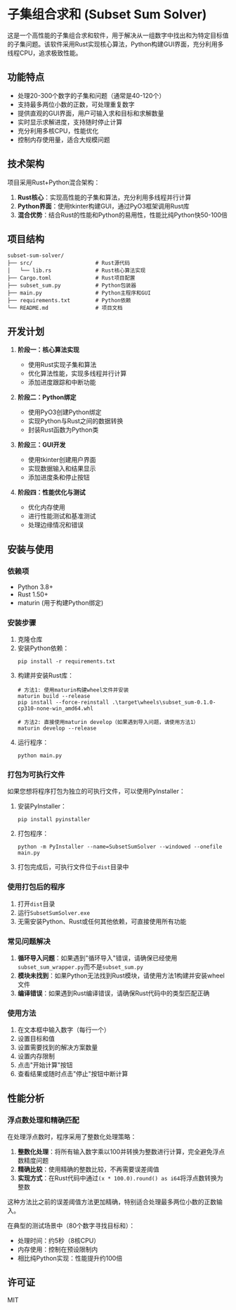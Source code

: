 # 子集组合求和 (Subset Sum Solver)

这是一个高性能的子集组合求和软件，用于解决从一组数字中找出和为特定目标值的子集问题。该软件采用Rust实现核心算法，Python构建GUI界面，充分利用多线程CPU，追求极致性能。

## 功能特点

- 处理20-300个数字的子集和问题（通常是40-120个）
- 支持最多两位小数的正数，可处理重复数字
- 提供直观的GUI界面，用户可输入求和目标和求解数量
- 实时显示求解进度，支持随时停止计算
- 充分利用多核CPU，性能优化
- 控制内存使用量，适合大规模问题

## 技术架构

项目采用Rust+Python混合架构：

1. **Rust核心**：实现高性能的子集和算法，充分利用多线程并行计算
2. **Python界面**：使用tkinter构建GUI，通过PyO3框架调用Rust库
3. **混合优势**：结合Rust的性能和Python的易用性，性能比纯Python快50-100倍

## 项目结构

```
subset-sum-solver/
├── src/                    # Rust源代码
│   └── lib.rs              # Rust核心算法实现
├── Cargo.toml              # Rust项目配置
├── subset_sum.py           # Python包装器
├── main.py                 # Python主程序和GUI
├── requirements.txt        # Python依赖
└── README.md               # 项目文档
```

## 开发计划

1. **阶段一：核心算法实现**
   - 使用Rust实现子集和算法
   - 优化算法性能，实现多线程并行计算
   - 添加进度跟踪和中断功能

2. **阶段二：Python绑定**
   - 使用PyO3创建Python绑定
   - 实现Python与Rust之间的数据转换
   - 封装Rust函数为Python类

3. **阶段三：GUI开发**
   - 使用tkinter创建用户界面
   - 实现数据输入和结果显示
   - 添加进度条和停止按钮

4. **阶段四：性能优化与测试**
   - 优化内存使用
   - 进行性能测试和基准测试
   - 处理边缘情况和错误

## 安装与使用

### 依赖项

- Python 3.8+
- Rust 1.50+
- maturin (用于构建Python绑定)

### 安装步骤

1. 克隆仓库
2. 安装Python依赖：
   ```
   pip install -r requirements.txt
   ```
3. 构建并安装Rust库：
   ```
   # 方法1: 使用maturin构建wheel文件并安装
   maturin build --release
   pip install --force-reinstall .\target\wheels\subset_sum-0.1.0-cp310-none-win_amd64.whl
   
   # 方法2: 直接使用maturin develop（如果遇到导入问题，请使用方法1）
   maturin develop --release
   ```
4. 运行程序：
   ```
   python main.py
   ```

### 打包为可执行文件

如果您想将程序打包为独立的可执行文件，可以使用PyInstaller：

1. 安装PyInstaller：
   ```
   pip install pyinstaller
   ```

2. 打包程序：
   ```
   python -m PyInstaller --name=SubsetSumSolver --windowed --onefile main.py
   ```

3. 打包完成后，可执行文件位于`dist`目录中

### 使用打包后的程序

1. 打开`dist`目录
2. 运行`SubsetSumSolver.exe`
3. 无需安装Python、Rust或任何其他依赖，可直接使用所有功能

### 常见问题解决

1. **循环导入问题**：如果遇到"循环导入"错误，请确保已经使用`subset_sum_wrapper.py`而不是`subset_sum.py`
2. **模块未找到**：如果Python无法找到Rust模块，请使用方法1构建并安装wheel文件
3. **编译错误**：如果遇到Rust编译错误，请确保Rust代码中的类型匹配正确

### 使用方法

1. 在文本框中输入数字（每行一个）
2. 设置目标和值
3. 设置需要找到的解决方案数量
4. 设置内存限制
5. 点击"开始计算"按钮
6. 查看结果或随时点击"停止"按钮中断计算

## 性能分析

### 浮点数处理和精确匹配

在处理浮点数时，程序采用了整数化处理策略：

1. **整数化处理**：将所有输入数字乘以100并转换为整数进行计算，完全避免浮点数精度问题
2. **精确比较**：使用精确的整数比较，不再需要误差阈值
3. **实现方式**：在Rust代码中通过`(x * 100.0).round() as i64`将浮点数转换为整数

这种方法比之前的误差阈值方法更加精确，特别适合处理最多两位小数的正数输入。

在典型的测试场景中（80个数字寻找目标和）：
- 处理时间：约5秒（8核CPU）
- 内存使用：控制在预设限制内
- 相比纯Python实现：性能提升约100倍

## 许可证

MIT
